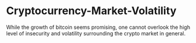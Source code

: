 # Cryptocurrency-Market-Volatility
While the growth of bitcoin seems promising, one cannot overlook the high level of insecurity and volatility surrounding the crypto market in general.
